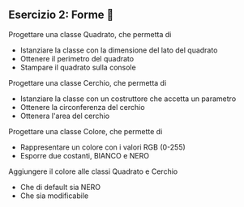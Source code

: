## Esercizio 2: Forme 🛴

Progettare una classe Quadrato, che permetta di
* Istanziare la classe con la dimensione del lato del quadrato
* Ottenere il perimetro del quadrato
* Stampare il quadrato sulla console

Progettare una classe Cerchio, che permetta di
* Istanziare la classe con un costruttore che accetta un parametro
* Ottenere la circonferenza del cerchio
* Ottenera l'area del cerchio

Progettare una classe Colore, che permette di
* Rappresentare un colore con i valori RGB (0-255)
* Esporre due costanti, BIANCO e NERO

Aggiungere il colore alle classi Quadrato e Cerchio
* Che di default sia NERO
* Che sia modificabile